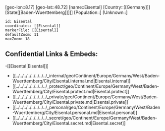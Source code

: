 ﻿---
location: [48.72,8.17]
mapzoom: [7,12] 
mapmarker: city 
type: City
tags:
- geo/City


SpocWebEntityId: 30009
isDeleted: false
confidential: public

---
[geo-lon::8.17]
[geo-lat::48.72]
[name::Eisental]
[Country::[[Germany]]]
[State[[Baden-Wuerttemberg]]]]]
[Population::]
[Unknown::]


```leaflet
id: Eisental
coordinates: [[Eisental]]
markerFile: [[Eisental]]
defaultZoom: 11 
maxZoom: 18
```


## Confidential Links & Embeds: 
-[[Eisental|Eisental]]] 
- [[../../../../../../../../_internal/geo/Continent/Europe/Germany/West/Baden-Wuerttemberg/City/Eisental.internal.md|Eisental.internal]] 
- [[../../../../../../../../_protect/geo/Continent/Europe/Germany/West/Baden-Wuerttemberg/City/Eisental.protect.md|Eisental.protect]] 
- [[../../../../../../../../_private/geo/Continent/Europe/Germany/West/Baden-Wuerttemberg/City/Eisental.private.md|Eisental.private]] 
- [[../../../../../../../../_personal/geo/Continent/Europe/Germany/West/Baden-Wuerttemberg/City/Eisental.personal.md|Eisental.personal]] 
- [[../../../../../../../../_secret/geo/Continent/Europe/Germany/West/Baden-Wuerttemberg/City/Eisental.secret.md|Eisental.secret]] 
